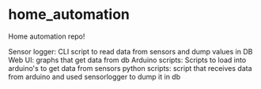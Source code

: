 # home_automation
Home automation repo!

Sensor logger: CLI script to read data from sensors and dump values in DB
Web UI: graphs that get data from db
Arduino scripts: Scripts to load into arduino's to get data from sensors
python scripts: script that receives data from arduino and used sensorlogger to dump it in db
